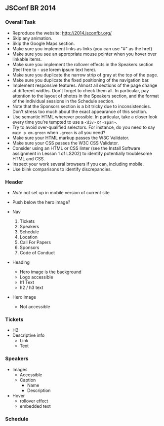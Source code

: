 ## JSConf BR 2014

### Overall Task
- Reproduce the website: http://2014.jsconfbr.org/
- Skip any animation.
- Skip the Google Maps section.
- Make sure you implement links as links (you can use "#" as the href)
- Make sure you see an appropriate mouse pointer when you hover over linkable items.
- Make sure you implement the rollover effects in the Speakers section (feel free to - use lorem ipsum text here).
- Make sure you duplicate the narrow strip of gray at the top of the page.
- Make sure you duplicate the fixed positioning of the navigation bar.
- Implement responsive features. Almost all sections of the page change at different widths. Don't forget to check them all. In particular, pay attention to the layout of photos in the Speakers section, and the format of the individual sessions in the Schedule section.
- Note that the Sponsors section is a bit tricky due to inconsistencies. Don't stress too much about the exact appearance of this section.
- Use semantic HTML wherever possible. In particular, take a closer look every time you're tempted to use a `<div>` or `<span>`.
- Try to avoid over-qualified selectors. For instance, do you need to say `main p em.green` when `.green` is all you need?
- Make sure your HTML markup passes the W3C Validator.
- Make sure your CSS passes the W3C CSS Validator.
- Consider using an HTML or CSS linter (see the Install Software assignment in Lesson 1 of LS202) to identify potentially troublesome HTML and CSS.
- Inspect your work several browsers if you can, including mobile.
- Use blink comparisons to identify discrepancies.

### Header
- *Note* not set up in mobile version of current site
- Push below the hero image?
- Nav
  1. Tickets
  2. Speakers
  3. Schedule
  4. Location
  5. Call For Papers
  6. Sponsors
  7. Code of Conduct

- Heading
  + Hero image is the background
  + Logo accessible
  + h1 Text
  + h2 / h3 text

- Hero image
  + Not accessible

### Tickets
  + H2
  + Descriptive info
    * Link
    * Text

### Speakers
- Images
  + Accessible
  + Caption
    - Name
    - Description
- Hover
  + rollover effect
  + embedded text

### Schedule
